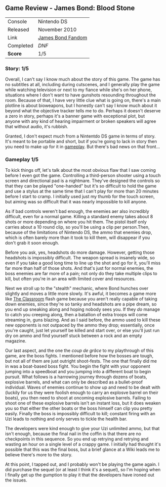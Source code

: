 ## Game Review - James Bond: Blood Stone

| | |
|-|-|
|Console|Nintendo DS|
|Released|November 2010|
|Link|[James Bond Fandom](https://jamesbond.fandom.com/wiki/Blood_Stone)|
|Completed|_DNF_|
|**Score**|1/5|

### Story: 1/5

Overall, I can't say I know much about the story of this game. The game has no subtitles at all, including during cutscenes, and I generally play the game while watching television or next to my fiance while she's on her phone, situations where I don't want to have gunshots resounding throughout the room. Because of that, I have very little clue what is going on, there's a main plotline is about bioweapons, but I honestly can't say I know much about it beyond what the objective tracker tells me to do. Perhaps it doesn't deserve a zero in story, perhaps it's a banner game with exceptional plot, but anyone with any kind of hearing impairment or broken speakers will agree that without audio, it's rubbish.

Granted, I don't expect much from a Nintentdo DS game in terms of story. It's meant to be portable and short, but if you're going to lack in story then you need to make up for it in [gameplay](#gameplay). But there's bad news on that front...

### Gameplay 1/5

To kick things off, let's talk about the most obvious flaw that I saw coming before I even got the game. Controlling a third-person shooter using a touch screen and directional pad is a nightmare. They've designed the controls so that they can be played "one-handed" but it's so difficult to hold the game and use a stylus at the same time that I can't play for more than 20 minutes before I start to cramp. I initially used just my thumb for the touch screen, but aiming was so difficult that it was nearly impossible to kill anyone.

As if bad controls weren't bad enough, the enemies aer also incredibly difficult, even for a normal game. Killing a standard enemy takes about 8 shots or more depending on where you hit them. The pistol itself only carries about a 10 round clip, so you'll be using a clip per person.Then, because of the limitations of Nintendo DS, the ammo that enemies drop, which is often barely more than it took to kill them, will disappear if you don't grab it soon enough.

Before you ask, yes, headshots do more damage. However, getting those headshots is impossibly difficult. The weapon spread is insanely wide, so even if you take a good long time to line up the shot and go for it, you'll miss far more than half of those shots. And that's just for normal enemies, the boss enemies are far more of a pain; not only do they take multiple clips to kill, but often you're in an area with limited cover and resources.

Next we stroll up to the "stealth" mechanic, where Bond hunches over slightly and moves a little more slowly. It's awful, it becomes a game more like [The Classroom](https://armorgames.com/play/11/the-classroom) flash game because you aren't really capable of taking down enemies, since they're so tanky and headshots are a pipe dream, so you end up sneaking along and hoping nobody sees you. If they _do_ manage to catch you creeping along, then a batallion of extra troops will come streaming in, guns blazing. And as I said before, the ammo used to kill these new opponents is not outpaced by the ammo they drop; essentially, once you're caught, just let yourself be killed and start over, or else you'll just run dry on ammo and find yourself stuck between a rock and an empty magazine.

Our last aspect, and the one the _coup de grâce_ to my playthrough of this game, are the boss fights. I mentioned before how the bosses are tough, but not all of them are just outright shoot-fests. The one that finally did me in was a boat-based boss fight. You begin the fight with your opponent jumping into a speedboat and you jumping into a different boat to begin pursuit. What follows is a harrowing journey through dozens of boats, explosive barrels, and what can only be described as a bullet-proof individual. Waves of enemies continue to show up and need to be dealt with (luckily for us they were foolish enough to carry an explosve barrel on their boats), you then need to shoot at oncoming explosive barrels. Failing to shoot one of these explosive barrels isn't an instant loss, but it does weaken you so that either the other boats or the boss himself can clip you pretty easily. Finally the boss is impossibly difficult to kill; constant firing with an Uzi leads to nothing and only serves to tickle the health bar.

The developers were kind enough to give your Uzi unlimited ammo, but that isn't enough, because the final nail in the coffin is that there are no checkpoints in this sequence. So you end up retrying and retrying and wasting an hour on a single level of a crappy game. I initially had thought it's possible that this was the final boss, but a brief glance at a Wiki leads me to believe there's more to the story.

At this point, I tapped out, and I probably won't be playing the game again. I did purchase the sequel (or at least I think it's a sequel), so I'm hoping when I finally get up the gumption to play it that the developers have ironed out the issues.
